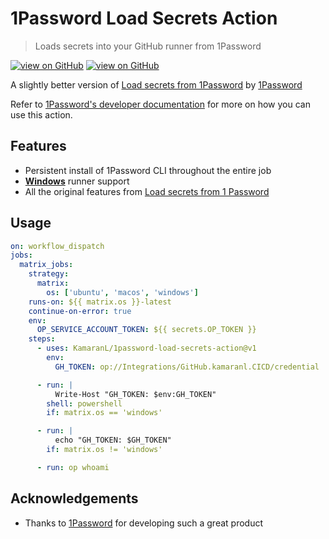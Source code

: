 # 1Password Load Secrets Action

> Loads secrets into your GitHub runner from 1Password

[![view on GitHub](https://badgen.net/github/license/KamaranL/1password-load-secrets-action?cache=3600)](https://github.com/KamaranL/1password-load-secrets-action/blob/HEAD/LICENSE.txt)
[![view on GitHub](https://badgen.net/github/release/KamaranL/1password-load-secrets-action/stable?icon=github&label=latest&cache=3600)](https://github.com/KamaranL/1password-load-secrets-action)

A slightly better version of [Load secrets from 1Password](https://github.com/marketplace/actions/load-secrets-from-1password) by [1Password](https://github.com/1Password)

Refer to [1Password's developer documentation](https://developer.1password.com/docs/ci-cd/github-actions/) for more on how you can use this action.

## Features

- Persistent install of 1Password CLI throughout the entire job
- <u>**Windows**</u> runner support
- All the original features from [Load secrets from 1 Password](https://github.com/marketplace/actions/load-secrets-from-1password)

## Usage

```yaml
on: workflow_dispatch
jobs:
  matrix_jobs:
    strategy:
      matrix:
        os: ['ubuntu', 'macos', 'windows']
    runs-on: ${{ matrix.os }}-latest
    continue-on-error: true
    env:
      OP_SERVICE_ACCOUNT_TOKEN: ${{ secrets.OP_TOKEN }}
    steps:
      - uses: KamaranL/1password-load-secrets-action@v1
        env:
          GH_TOKEN: op://Integrations/GitHub.kamaranl.CICD/credential

      - run: |
          Write-Host "GH_TOKEN: $env:GH_TOKEN"
        shell: powershell
        if: matrix.os == 'windows'

      - run: |
          echo "GH_TOKEN: $GH_TOKEN"
        if: matrix.os != 'windows'

      - run: op whoami
```

## Acknowledgements

- Thanks to [1Password]((https://github.com/1Password)) for developing such a great product
